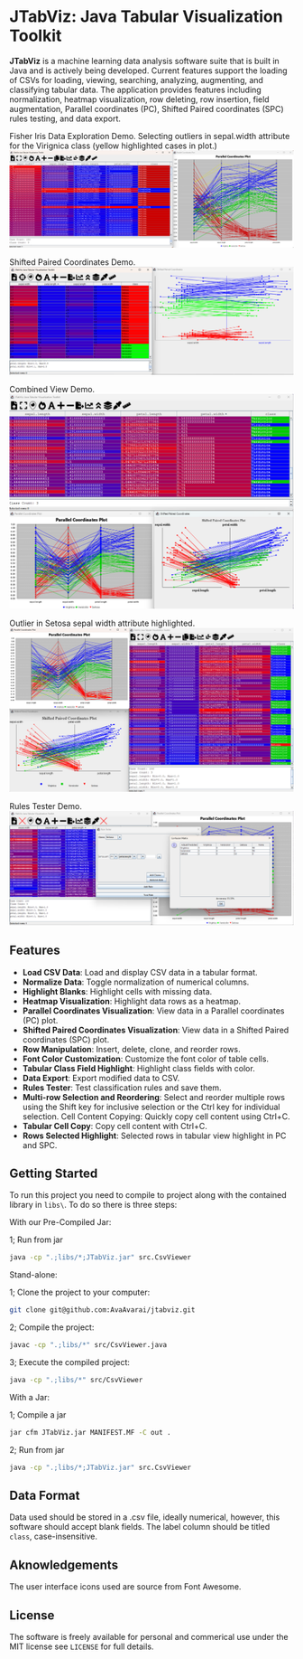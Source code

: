 # JTabViz: Java Tabular Visualization Toolkit

**JTabViz** is a machine learning data analysis software suite that is built in Java and is actively being developed. Current features support the loading of CSVs for loading, viewing, searching, analyzing, augmenting, and classifying tabular data. The application provides features including normalization, heatmap visualization, row deleting, row insertion, field augmentation, Parallel coordinates (PC), Shifted Paired coordinates (SPC) rules testing, and data export.

Fisher Iris Data Exploration Demo. Selecting outliers in sepal.width attribute for the Virignica class (yellow highlighted cases in plot.)
![Demo screenshot 1](screenshots/Iris_Demo_1.png)

Shifted Paired Coordinates Demo.
![Demo screenshot 2](screenshots/Iris_Demo_2.png)

Combined View Demo.
![Demo screenshot 3](screenshots/Iris_Demo_3.png)

Outlier in Setosa sepal width attribute highlighted.
![Demo screenshot 4](screenshots/Iris_Demo_4.png)

Rules Tester Demo.
![Rules Tester Demo screenshot](screenshots/Rules_Test_Demo_1.png)

## Features

- **Load CSV Data**: Load and display CSV data in a tabular format.
- **Normalize Data**: Toggle normalization of numerical columns.
- **Highlight Blanks**: Highlight cells with missing data.
- **Heatmap Visualization**: Highlight data rows as a heatmap.
- **Parallel Coordinates Visualization**: View data in a Parallel coordinates (PC) plot.
- **Shifted Paired Coordinates Visualization**: View data in a Shifted Paired coordinates (SPC) plot.
- **Row Manipulation**: Insert, delete, clone, and reorder rows.
- **Font Color Customization**: Customize the font color of table cells.
- **Tabular Class Field Highlight**: Highlight class fields with color.
- **Data Export**: Export modified data to CSV.
- **Rules Tester**: Test classification rules and save them.
- **Multi-row Selection and Reordering**: Select and reorder multiple rows using the Shift key for inclusive selection or the Ctrl key for individual selection.
    Cell Content Copying: Quickly copy cell content using Ctrl+C.
- **Tabular Cell Copy**: Copy cell content with Ctrl+C.
- **Rows Selected Highlight**: Selected rows in tabular view highlight in PC and SPC.

## Getting Started

To run this project you need to compile to project along with the contained library in `libs\`. To do so there is three steps:

With our Pre-Compiled Jar:

1; Run from jar

```sh
java -cp ".;libs/*;JTabViz.jar" src.CsvViewer
```

Stand-alone:

1; Clone the project to your computer:

```sh
git clone git@github.com:AvaAvarai/jtabviz.git
```

2; Compile the project:

```sh
javac -cp ".;libs/*" src/CsvViewer.java
```

3; Execute the compiled project:

```sh
java -cp ".;libs/*" src/CsvViewer
```

With a Jar:

1; Compile a jar

```sh
jar cfm JTabViz.jar MANIFEST.MF -C out .
```

2; Run from jar

```sh
java -cp ".;libs/*;JTabViz.jar" src.CsvViewer
```

## Data Format

Data used should be stored in a .csv file, ideally numerical, however, this software should accept blank fields. The label column should be titled `class`, case-insensitive.

## Aknowledgements

The user interface icons used are source from Font Awesome.

## License

The software is freely available for personal and commerical use under the MIT license see `LICENSE` for full details.
